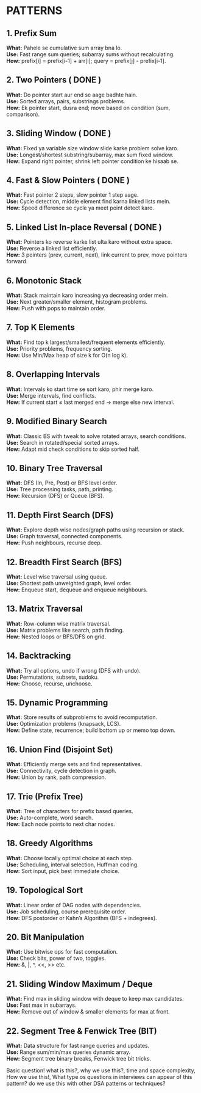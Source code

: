 # PATTERNS

## 1. Prefix Sum

**What:** Pahele se cumulative sum array bna lo.  
**Use:** Fast range sum queries; subarray sums without recalculating.  
**How:** prefix[i] = prefix[i-1] + arr[i]; query = prefix[j] - prefix[i-1].

## 2. Two Pointers ( DONE )

**What:** Do pointer start aur end se aage badhte hain.  
**Use:** Sorted arrays, pairs, substrings problems.  
**How:** Ek pointer start, dusra end; move based on condition (sum, comparison).

## 3. Sliding Window ( DONE )

**What:** Fixed ya variable size window slide karke problem solve karo.  
**Use:** Longest/shortest substring/subarray, max sum fixed window.  
**How:** Expand right pointer, shrink left pointer condition ke hisaab se.

## 4. Fast & Slow Pointers ( DONE )

**What:** Fast pointer 2 steps, slow pointer 1 step aage.  
**Use:** Cycle detection, middle element find karna linked lists mein.  
**How:** Speed difference se cycle ya meet point detect karo.

## 5. Linked List In-place Reversal ( DONE )

**What:** Pointers ko reverse karke list ulta karo without extra space.  
**Use:** Reverse a linked list efficiently.  
**How:** 3 pointers (prev, current, next), link current to prev, move pointers forward.

## 6. Monotonic Stack

**What:** Stack maintain karo increasing ya decreasing order mein.  
**Use:** Next greater/smaller element, histogram problems.  
**How:** Push with pops to maintain order.

## 7. Top K Elements

**What:** Find top k largest/smallest/frequent elements efficiently.  
**Use:** Priority problems, frequency sorting.  
**How:** Use Min/Max heap of size k for O(n log k).

## 8. Overlapping Intervals

**What:** Intervals ko start time se sort karo, phir merge karo.  
**Use:** Merge intervals, find conflicts.  
**How:** If current start ≤ last merged end → merge else new interval.

## 9. Modified Binary Search

**What:** Classic BS with tweak to solve rotated arrays, search conditions.  
**Use:** Search in rotated/special sorted arrays.  
**How:** Adapt mid check conditions to skip sorted half.

## 10. Binary Tree Traversal

**What:** DFS (In, Pre, Post) or BFS level order.  
**Use:** Tree processing tasks, path, printing.  
**How:** Recursion (DFS) or Queue (BFS).

## 11. Depth First Search (DFS)

**What:** Explore depth wise nodes/graph paths using recursion or stack.  
**Use:** Graph traversal, connected components.  
**How:** Push neighbours, recurse deep.

## 12. Breadth First Search (BFS)

**What:** Level wise traversal using queue.  
**Use:** Shortest path unweighted graph, level order.  
**How:** Enqueue start, dequeue and enqueue neighbours.

## 13. Matrix Traversal

**What:** Row-column wise matrix traversal.  
**Use:** Matrix problems like search, path finding.  
**How:** Nested loops or BFS/DFS on grid.

## 14. Backtracking

**What:** Try all options, undo if wrong (DFS with undo).  
**Use:** Permutations, subsets, sudoku.  
**How:** Choose, recurse, unchoose.

## 15. Dynamic Programming

**What:** Store results of subproblems to avoid recomputation.  
**Use:** Optimization problems (knapsack, LCS).  
**How:** Define state, recurrence; build bottom up or memo top down.

## 16. Union Find (Disjoint Set)

**What:** Efficiently merge sets and find representatives.  
**Use:** Connectivity, cycle detection in graph.  
**How:** Union by rank, path compression.

## 17. Trie (Prefix Tree)

**What:** Tree of characters for prefix based queries.  
**Use:** Auto-complete, word search.  
**How:** Each node points to next char nodes.

## 18. Greedy Algorithms

**What:** Choose locally optimal choice at each step.  
**Use:** Scheduling, interval selection, Huffman coding.  
**How:** Sort input, pick best immediate choice.

## 19. Topological Sort

**What:** Linear order of DAG nodes with dependencies.  
**Use:** Job scheduling, course prerequisite order.  
**How:** DFS postorder or Kahn’s Algorithm (BFS + indegrees).

## 20. Bit Manipulation

**What:** Use bitwise ops for fast computation.  
**Use:** Check bits, power of two, toggles.  
**How:** &, |, ^, <<, >> etc.

## 21. Sliding Window Maximum / Deque

**What:** Find max in sliding window with deque to keep max candidates.  
**Use:** Fast max in subarrays.  
**How:** Remove out of window & smaller elements for max at front.

## 22. Segment Tree & Fenwick Tree (BIT)

**What:** Data structure for fast range queries and updates.  
**Use:** Range sum/min/max queries dynamic array.  
**How:** Segment tree binary breaks, Fenwick tree bit tricks.


Basic question!
what is this?, why we use this?, time and space complexity, How we use this!, What type os questions in interviews can appear of this pattern? do we use this with other DSA patterns or techniques?